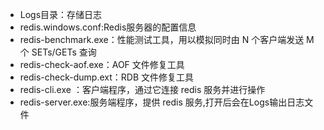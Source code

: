 * Logs目录：存储日志
* redis.windows.conf:Redis服务器的配置信息   
* redis-benchmark.exe：性能测试工具，用以模拟同时由 N 个客户端发送 M 个 SETs/GETs 查询
* redis-check-aof.exe：AOF 文件修复工具
* redis-check-dump.ext：RDB 文件修复工具
* redis-cli.exe ：客户端程序，通过它连接 redis 服务并进行操作
* redis-server.exe:服务端程序，提供 redis 服务,打开后会在Logs输出日志文件